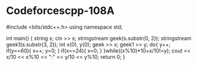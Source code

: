 # Codeforcescpp-108A
#include <bits/stdc++.h>
using namespace std;
 
int main() {
	string s;
	cin >> s;
	stringstream geek(s.substr(0, 2));
	stringstream geek1(s.substr(3, 2));
	int x(0), y(0);
	geek >> x;
	geek1 >> y;
	do{
    y++;
    if(y==60){
      x++;
      y=0;
    }
    if(x==24){
      x=0;
    }
  }while((x%10)*10+x/10!=y);
  cout << x/10 << x%10 << ":" << y/10 << y%10;
	return 0;
}
